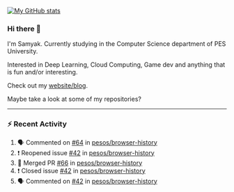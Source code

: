 [![My GitHub stats](https://github-readme-stats.vercel.app/api?username=Samyak2&count_private=true&show_icons=true&theme=gruvbox)](https://github.com/anuraghazra/github-readme-stats)

### Hi there 👋

I'm Samyak. Currently studying in the Computer Science department of PES University.

Interested in Deep Learning, Cloud Computing, Game dev and anything that is fun and/or interesting.

Check out my [website/blog](https://samyak2.github.io/).

Maybe take a look at some of my repositories?

---

### :zap: Recent Activity

<!--START_SECTION:activity-->
1. 🗣 Commented on [#64](https://github.com/pesos/browser-history/issues/64) in [pesos/browser-history](https://github.com/pesos/browser-history)
2. ❗️ Reopened issue [#42](https://github.com/pesos/browser-history/issues/42) in [pesos/browser-history](https://github.com/pesos/browser-history)
3. 🎉 Merged PR [#66](https://github.com/pesos/browser-history/pull/66) in [pesos/browser-history](https://github.com/pesos/browser-history)
4. ❗️ Closed issue [#42](https://github.com/pesos/browser-history/issues/42) in [pesos/browser-history](https://github.com/pesos/browser-history)
5. 🗣 Commented on [#42](https://github.com/pesos/browser-history/issues/42) in [pesos/browser-history](https://github.com/pesos/browser-history)
<!--END_SECTION:activity-->
